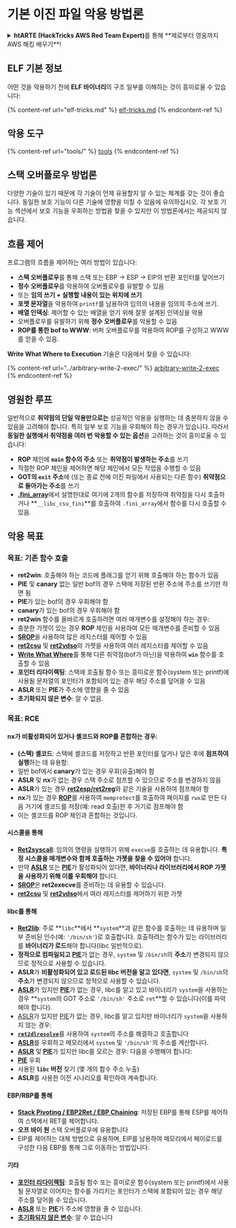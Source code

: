 # 기본 이진 파일 악용 방법론

<details>

<summary><strong>htARTE (HackTricks AWS Red Team Expert)</strong>를 통해 **제로부터 영웅까지 AWS 해킹 배우기**!</summary>

HackTricks를 지원하는 다른 방법:

* **회사를 HackTricks에서 광고하거나 PDF로 HackTricks 다운로드**하려면 [**구독 요금제**](https://github.com/sponsors/carlospolop)를 확인하세요!
* [**공식 PEASS & HackTricks 스왜그**](https://peass.creator-spring.com)를 구매하세요
* [**The PEASS Family**](https://opensea.io/collection/the-peass-family)를 발견하세요, 당사의 독점 [**NFTs**](https://opensea.io/collection/the-peass-family) 컬렉션
* **💬 [Discord 그룹](https://discord.gg/hRep4RUj7f)** 또는 [텔레그램 그룹](https://t.me/peass)에 **가입**하거나 **트위터** 🐦 [**@hacktricks\_live**](https://twitter.com/hacktricks\_live)를 **팔로우**하세요.
* **HackTricks** 및 **HackTricks Cloud** github 저장소에 PR을 제출하여 **해킹 요령을 공유**하세요.

</details>

## ELF 기본 정보

어떤 것을 악용하기 전에 **ELF 바이너리**의 구조 일부를 이해하는 것이 흥미로울 수 있습니다:

{% content-ref url="elf-tricks.md" %}
[elf-tricks.md](elf-tricks.md)
{% endcontent-ref %}

## 악용 도구

{% content-ref url="tools/" %}
[tools](tools/)
{% endcontent-ref %}

## 스택 오버플로우 방법론

다양한 기술이 있기 때문에 각 기술이 언제 유용할지 알 수 있는 체계를 갖는 것이 좋습니다. 동일한 보호 기능이 다른 기술에 영향을 미칠 수 있음에 유의하십시오. 각 보호 기능 섹션에서 보호 기능을 우회하는 방법을 찾을 수 있지만 이 방법론에서는 제공되지 않습니다.

## 흐름 제어

프로그램의 흐름을 제어하는 여러 방법이 있습니다:

* **스택 오버플로우**를 통해 스택 또는 EBP -> ESP -> EIP의 반환 포인터를 덮어쓰기
* **정수 오버플로우**를 악용하여 오버플로우를 유발할 수 있음
* 또는 **임의 쓰기 + 실행할 내용이 있는 위치에 쓰기**
* **포맷 문자열**을 악용하여 `printf`를 남용하여 임의의 내용을 임의의 주소에 쓰기.
* **배열 인덱싱**: 제어할 수 있는 배열을 얻기 위해 잘못 설계된 인덱싱을 악용
* 오버플로우를 유발하기 위해 **정수 오버플로우**를 악용할 수 있음
* **ROP를 통한 bof to WWW**: 버퍼 오버플로우를 악용하여 ROP를 구성하고 WWW를 얻을 수 있음.

**Write What Where to Execution** 기술은 다음에서 찾을 수 있습니다:

{% content-ref url="../arbitrary-write-2-exec/" %}
[arbitrary-write-2-exec](../arbitrary-write-2-exec/)
{% endcontent-ref %}

## 영원한 루프

일반적으로 **취약점의 단일 악용만으로는** 성공적인 악용을 실행하는 데 충분하지 않을 수 있음을 고려해야 합니다. 특히 일부 보호 기능을 우회해야 하는 경우가 있습니다. 따라서 **동일한 실행에서 취약점을 여러 번 악용할 수 있는 옵션**을 고려하는 것이 흥미로울 수 있습니다:

* **ROP** 체인에 **`main` 함수의 주소** 또는 **취약점이 발생하는 주소**를 쓰기
* 적절한 ROP 체인을 제어하면 해당 체인에서 모든 작업을 수행할 수 있음
* **GOT의 `exit` 주소**에 (또는 종료 전에 이진 파일에서 사용되는 다른 함수) **취약점으로 돌아가는 주소**를 쓰기
* [**.fini\_array**](../arbitrary-write-2-exec/www2exec-.dtors-and-.fini\_array.md#eternal-loop)에서 설명한대로 여기에 2개의 함수를 저장하여 취약점을 다시 호출하거나 **`__libc_csu_fini`**를 호출하여 `.fini_array`에서 함수를 다시 호출할 수 있음.

## 악용 목표

### 목표: 기존 함수 호출

* **ret2win**: 호출해야 하는 코드에 플래그를 얻기 위해 호출해야 하는 함수가 있음
* **PIE** 및 **canary** 없는 일반 bof의 경우 스택에 저장된 반환 주소에 주소를 쓰기만 하면 됨
* **PIE**가 있는 bof의 경우 우회해야 함
* **canary**가 있는 bof의 경우 우회해야 함
* **ret2win** 함수를 올바르게 호출하려면 여러 매개변수를 설정해야 하는 경우:
* 충분한 가젯이 있는 경우 **ROP** 체인을 사용하여 모든 매개변수를 준비할 수 있음
* [**SROP**](../rop-return-oriented-programing/srop-sigreturn-oriented-programming/)을 사용하여 많은 레지스터를 제어할 수 있음
* [**ret2csu**](../rop-return-oriented-programing/ret2csu.md) 및 [**ret2vdso**](../rop-return-oriented-programing/ret2vdso.md)의 가젯을 사용하여 여러 레지스터를 제어할 수 있음
* [**Write What Where**](../arbitrary-write-2-exec/)를 통해 다른 취약점(bof가 아닌)을 악용하여 **`win`** 함수를 호출할 수 있음
* **포인터 리다이렉팅**: 스택에 호출될 함수 또는 흥미로운 함수(system 또는 printf)에 사용될 문자열의 포인터가 포함되어 있는 경우 해당 주소를 덮어쓸 수 있음
* **ASLR** 또는 **PIE**가 주소에 영향을 줄 수 있음
* **초기화되지 않은 변수**: 알 수 없음.

### 목표: RCE

#### nx가 비활성화되어 있거나 셸코드와 ROP를 혼합하는 경우:

* **(스택) 셸코드**: 스택에 셸코드를 저장하고 반환 포인터를 덮거나 덮은 후에 **점프하여 실행**하는 데 유용함:
* 일반 bof에서 **canary**가 있는 경우 우회(유출)해야 함
* **ASLR** 및 **nx**가 없는 경우 스택 주소로 점프할 수 있으므로 주소를 변경하지 않음
* **ASLR**가 있는 경우 [**ret2esp/ret2reg**](../rop-return-oriented-programing/ret2esp-ret2reg.md)와 같은 기술을 사용하여 점프해야 함
* **nx**가 있는 경우 [**ROP**](../rop-return-oriented-programing/)를 사용하여 `memprotect`를 호출하여 페이지를 `rwx`로 만든 다음 거기에 셸코드를 저장(예: read 호출)한 후 거기로 점프해야 함
* 이는 셸코드를 ROP 체인과 혼합하는 것입니다.
#### 시스콜을 통해

* [**Ret2syscall**](../rop-return-oriented-programing/rop-syscall-execv/): 임의의 명령을 실행하기 위해 `execve`를 호출하는 데 유용합니다. **특정 시스콜을 매개변수와 함께 호출하는 가젯을 찾을 수 있어야** 합니다.
* 만약 [**ASLR**](../common-binary-protections-and-bypasses/aslr/) 또는 [**PIE**](../common-binary-protections-and-bypasses/pie/)가 활성화되어 있다면, **바이너리나 라이브러리에서 ROP 가젯을 사용하기 위해 이를 우회해야** 합니다.
* [**SROP**](../rop-return-oriented-programing/srop-sigreturn-oriented-programming/)은 **ret2execve**를 준비하는 데 유용할 수 있습니다.
* [**ret2csu**](../rop-return-oriented-programing/ret2csu.md) 및 [**ret2vdso**](../rop-return-oriented-programing/ret2vdso.md)에서 여러 레지스터를 제어하기 위한 가젯

#### libc를 통해

* [**Ret2lib**](../rop-return-oriented-programing/ret2lib/): 주로 **`libc`**에서 **`system`**과 같은 함수를 호출하는 데 유용하며 일부 준비된 인수(예: `'/bin/sh'`)로 호출합니다. 호출하려는 함수가 있는 라이브러리를 **바이너리가 로드**해야 합니다(libc 일반적으로).
* **정적으로 컴파일되고** [**PIE**](../common-binary-protections-and-bypasses/pie/)가 없는 경우, `system` 및 `/bin/sh`의 **주소**가 변경되지 않으므로 정적으로 사용할 수 있습니다.
* **ASLR**가 **비활성화되어 있고 로드된 libc 버전을 알고 있다면**, `system` 및 `/bin/sh`의 **주소**가 변경되지 않으므로 정적으로 사용할 수 있습니다.
* [**ASLR**](../common-binary-protections-and-bypasses/aslr/)가 있지만 [**PIE**](../common-binary-protections-and-bypasses/pie/)가 없는 경우, libc를 알고 있고 바이너리가 `system`을 사용하는 경우 **`system`의 GOT 주소로 `'/bin/sh'` 주소로 `ret`**할 수 있습니다(이를 파악해야 합니다).
* [ASLR](../common-binary-protections-and-bypasses/aslr/)가 있지만 [PIE](../common-binary-protections-and-bypasses/pie/)가 없는 경우, libc를 알고 있지만 바이너리가 `system`을 사용하지 않는 경우:
* [**`ret2dlresolve`**](../rop-return-oriented-programing/ret2dlresolve.md)를 사용하여 `system`의 주소를 해결하고 호출합니다&#x20;
* [**ASLR**](../common-binary-protections-and-bypasses/aslr/)를 우회하고 메모리에서 `system` 및 `'/bin/sh'`의 주소를 계산합니다.
* [**ASLR**](../common-binary-protections-and-bypasses/aslr/) 및 [**PIE**](../common-binary-protections-and-bypasses/pie/)가 있지만 libc를 모르는 경우: 다음을 수행해야 합니다:
* [**PIE**](../common-binary-protections-and-bypasses/pie/) 우회
* 사용된 **`libc` 버전** 찾기 (몇 개의 함수 주소 누출)
* **ASLR**를 사용한 이전 시나리오를 확인하여 계속합니다.

#### EBP/RBP를 통해

* [**Stack Pivoting / EBP2Ret / EBP Chaining**](../stack-overflow/stack-pivoting-ebp2ret-ebp-chaining.md): 저장된 EBP를 통해 ESP를 제어하여 스택에서 RET를 제어합니다.
* **오프 바이 원** 스택 오버플로우에 유용합니다
* EIP를 제어하는 대체 방법으로 유용하며, EIP를 남용하여 메모리에서 페이로드를 구성한 다음 EBP를 통해 그로 이동하는 방법입니다.

#### 기타

* [**포인터 리다이렉팅**](../stack-overflow/pointer-redirecting.md): 호출될 함수 또는 흥미로운 함수(system 또는 printf)에서 사용될 문자열로 이어지는 함수를 가리키는 포인터가 스택에 포함되어 있는 경우 해당 주소를 덮어쓸 수 있습니다.
* [**ASLR**](../common-binary-protections-and-bypasses/aslr/) 또는 [**PIE**](../common-binary-protections-and-bypasses/pie/)가 주소에 영향을 줄 수 있습니다.
* [**초기화되지 않은 변수**](../stack-overflow/uninitialized-variables.md): 알 수 없습니다
